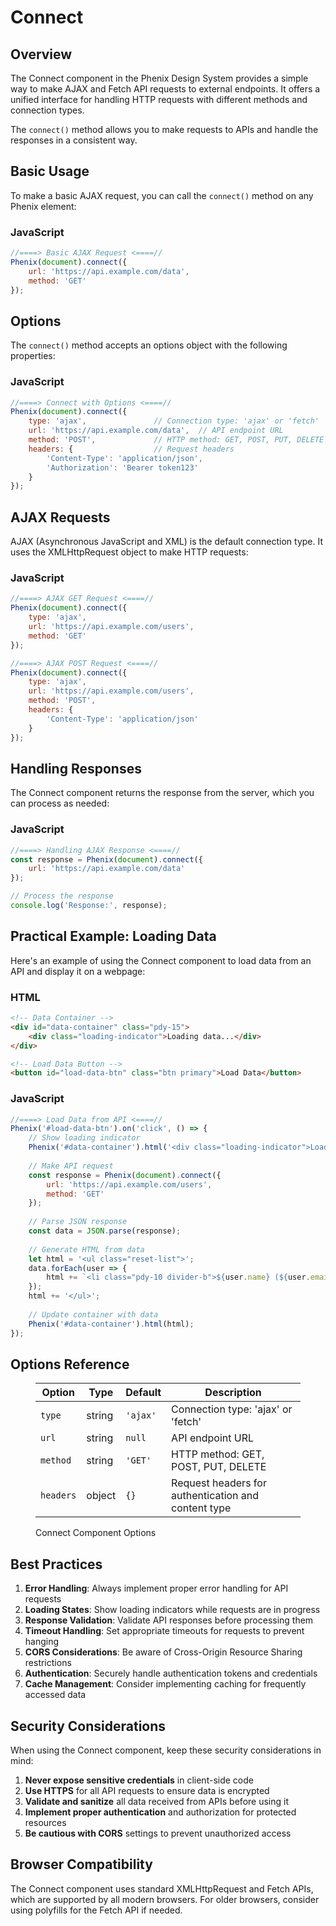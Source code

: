 # Connect

## Overview

The Connect component in the Phenix Design System provides a simple way to make AJAX and Fetch API requests to external endpoints. It offers a unified interface for handling HTTP requests with different methods and connection types.

The `connect()` method allows you to make requests to APIs and handle the responses in a consistent way.

## Basic Usage

To make a basic AJAX request, you can call the `connect()` method on any Phenix element:

### JavaScript

```javascript
//====> Basic AJAX Request <====//
Phenix(document).connect({
    url: 'https://api.example.com/data',
    method: 'GET'
});
```

## Options

The `connect()` method accepts an options object with the following properties:

### JavaScript

```javascript
//====> Connect with Options <====//
Phenix(document).connect({
    type: 'ajax',               // Connection type: 'ajax' or 'fetch'
    url: 'https://api.example.com/data',  // API endpoint URL
    method: 'POST',             // HTTP method: GET, POST, PUT, DELETE
    headers: {                  // Request headers
        'Content-Type': 'application/json',
        'Authorization': 'Bearer token123'
    }
});
```

## AJAX Requests

AJAX (Asynchronous JavaScript and XML) is the default connection type. It uses the XMLHttpRequest object to make HTTP requests:

### JavaScript

```javascript
//====> AJAX GET Request <====//
Phenix(document).connect({
    type: 'ajax',
    url: 'https://api.example.com/users',
    method: 'GET'
});

//====> AJAX POST Request <====//
Phenix(document).connect({
    type: 'ajax',
    url: 'https://api.example.com/users',
    method: 'POST',
    headers: {
        'Content-Type': 'application/json'
    }
});
```

## Handling Responses

The Connect component returns the response from the server, which you can process as needed:

### JavaScript

```javascript
//====> Handling AJAX Response <====//
const response = Phenix(document).connect({
    url: 'https://api.example.com/data'
});

// Process the response
console.log('Response:', response);
```

## Practical Example: Loading Data

Here's an example of using the Connect component to load data from an API and display it on a webpage:

### HTML

```html
<!-- Data Container -->
<div id="data-container" class="pdy-15">
    <div class="loading-indicator">Loading data...</div>
</div>

<!-- Load Data Button -->
<button id="load-data-btn" class="btn primary">Load Data</button>
```

### JavaScript

```javascript
//====> Load Data from API <====//
Phenix('#load-data-btn').on('click', () => {
    // Show loading indicator
    Phenix('#data-container').html('<div class="loading-indicator">Loading data...</div>');
    
    // Make API request
    const response = Phenix(document).connect({
        url: 'https://api.example.com/users',
        method: 'GET'
    });
    
    // Parse JSON response
    const data = JSON.parse(response);
    
    // Generate HTML from data
    let html = '<ul class="reset-list">';
    data.forEach(user => {
        html += `<li class="pdy-10 divider-b">${user.name} (${user.email})</li>`;
    });
    html += '</ul>';
    
    // Update container with data
    Phenix('#data-container').html(html);
});
```

## Options Reference

<figure>

| Option | Type | Default | Description |
|--------|------|---------|-------------|
| `type` | string | `'ajax'` | Connection type: 'ajax' or 'fetch' |
| `url` | string | `null` | API endpoint URL |
| `method` | string | `'GET'` | HTTP method: GET, POST, PUT, DELETE |
| `headers` | object | `{}` | Request headers for authentication and content type |

<figcaption>
Connect Component Options
</figcaption>

</figure>

## Best Practices

1. **Error Handling**: Always implement proper error handling for API requests
2. **Loading States**: Show loading indicators while requests are in progress
3. **Response Validation**: Validate API responses before processing them
4. **Timeout Handling**: Set appropriate timeouts for requests to prevent hanging
5. **CORS Considerations**: Be aware of Cross-Origin Resource Sharing restrictions
6. **Authentication**: Securely handle authentication tokens and credentials
7. **Cache Management**: Consider implementing caching for frequently accessed data

## Security Considerations

When using the Connect component, keep these security considerations in mind:

1. **Never expose sensitive credentials** in client-side code
2. **Use HTTPS** for all API requests to ensure data is encrypted
3. **Validate and sanitize** all data received from APIs before using it
4. **Implement proper authentication** and authorization for protected resources
5. **Be cautious with CORS** settings to prevent unauthorized access

## Browser Compatibility

The Connect component uses standard XMLHttpRequest and Fetch APIs, which are supported by all modern browsers. For older browsers, consider using polyfills for the Fetch API if needed.
